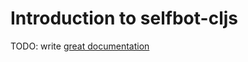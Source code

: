 # Introduction to selfbot-cljs

TODO: write [great documentation](http://jacobian.org/writing/what-to-write/)
